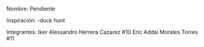 Nombre: Pendiente

Inspiración:
-duck hunt

Integrantes:
Iker Alessandro Herrera Cazarez #10
Eric Addai Morales Torres #11
